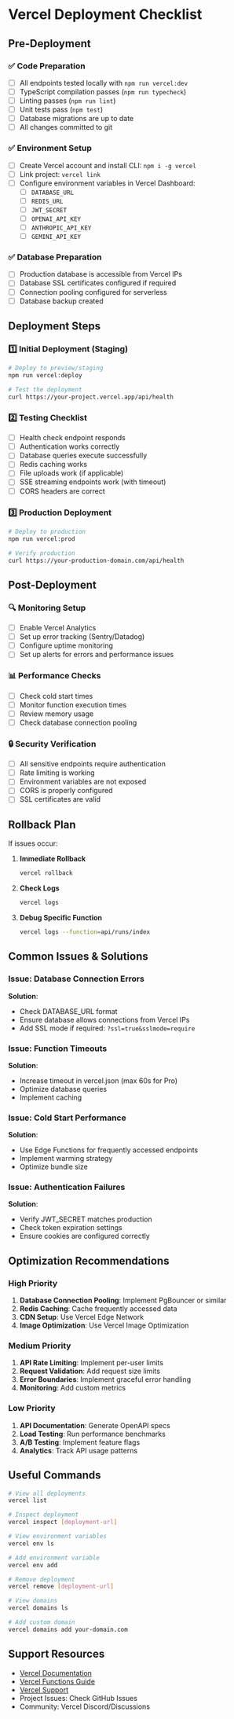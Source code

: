# Vercel Deployment Checklist

## Pre-Deployment

### ✅ Code Preparation
- [ ] All endpoints tested locally with `npm run vercel:dev`
- [ ] TypeScript compilation passes (`npm run typecheck`)
- [ ] Linting passes (`npm run lint`)
- [ ] Unit tests pass (`npm test`)
- [ ] Database migrations are up to date
- [ ] All changes committed to git

### ✅ Environment Setup
- [ ] Create Vercel account and install CLI: `npm i -g vercel`
- [ ] Link project: `vercel link`
- [ ] Configure environment variables in Vercel Dashboard:
  - [ ] `DATABASE_URL`
  - [ ] `REDIS_URL`
  - [ ] `JWT_SECRET`
  - [ ] `OPENAI_API_KEY`
  - [ ] `ANTHROPIC_API_KEY`
  - [ ] `GEMINI_API_KEY`

### ✅ Database Preparation
- [ ] Production database is accessible from Vercel IPs
- [ ] Database SSL certificates configured if required
- [ ] Connection pooling configured for serverless
- [ ] Database backup created

## Deployment Steps

### 1️⃣ Initial Deployment (Staging)
```bash
# Deploy to preview/staging
npm run vercel:deploy

# Test the deployment
curl https://your-project.vercel.app/api/health
```

### 2️⃣ Testing Checklist
- [ ] Health check endpoint responds
- [ ] Authentication works correctly
- [ ] Database queries execute successfully
- [ ] Redis caching works
- [ ] File uploads work (if applicable)
- [ ] SSE streaming endpoints work (with timeout)
- [ ] CORS headers are correct

### 3️⃣ Production Deployment
```bash
# Deploy to production
npm run vercel:prod

# Verify production
curl https://your-production-domain.com/api/health
```

## Post-Deployment

### 🔍 Monitoring Setup
- [ ] Enable Vercel Analytics
- [ ] Set up error tracking (Sentry/Datadog)
- [ ] Configure uptime monitoring
- [ ] Set up alerts for errors and performance issues

### 📊 Performance Checks
- [ ] Check cold start times
- [ ] Monitor function execution times
- [ ] Review memory usage
- [ ] Check database connection pooling

### 🔒 Security Verification
- [ ] All sensitive endpoints require authentication
- [ ] Rate limiting is working
- [ ] Environment variables are not exposed
- [ ] CORS is properly configured
- [ ] SSL certificates are valid

## Rollback Plan

If issues occur:

1. **Immediate Rollback**
   ```bash
   vercel rollback
   ```

2. **Check Logs**
   ```bash
   vercel logs
   ```

3. **Debug Specific Function**
   ```bash
   vercel logs --function=api/runs/index
   ```

## Common Issues & Solutions

### Issue: Database Connection Errors
**Solution**:
- Check DATABASE_URL format
- Ensure database allows connections from Vercel IPs
- Add SSL mode if required: `?ssl=true&sslmode=require`

### Issue: Function Timeouts
**Solution**:
- Increase timeout in vercel.json (max 60s for Pro)
- Optimize database queries
- Implement caching

### Issue: Cold Start Performance
**Solution**:
- Use Edge Functions for frequently accessed endpoints
- Implement warming strategy
- Optimize bundle size

### Issue: Authentication Failures
**Solution**:
- Verify JWT_SECRET matches production
- Check token expiration settings
- Ensure cookies are configured correctly

## Optimization Recommendations

### High Priority
1. **Database Connection Pooling**: Implement PgBouncer or similar
2. **Redis Caching**: Cache frequently accessed data
3. **CDN Setup**: Use Vercel Edge Network
4. **Image Optimization**: Use Vercel Image Optimization

### Medium Priority
1. **API Rate Limiting**: Implement per-user limits
2. **Request Validation**: Add request size limits
3. **Error Boundaries**: Implement graceful error handling
4. **Monitoring**: Add custom metrics

### Low Priority
1. **API Documentation**: Generate OpenAPI specs
2. **Load Testing**: Run performance benchmarks
3. **A/B Testing**: Implement feature flags
4. **Analytics**: Track API usage patterns

## Useful Commands

```bash
# View all deployments
vercel list

# Inspect deployment
vercel inspect [deployment-url]

# View environment variables
vercel env ls

# Add environment variable
vercel env add

# Remove deployment
vercel remove [deployment-url]

# View domains
vercel domains ls

# Add custom domain
vercel domains add your-domain.com
```

## Support Resources

- [Vercel Documentation](https://vercel.com/docs)
- [Vercel Functions Guide](https://vercel.com/docs/functions)
- [Vercel Support](https://vercel.com/support)
- Project Issues: Check GitHub Issues
- Community: Vercel Discord/Discussions